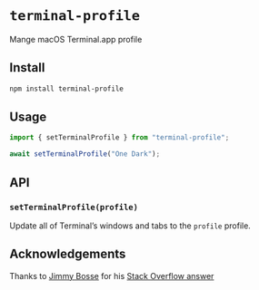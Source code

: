 # `terminal-profile`

Mange macOS Terminal.app profile

## Install

```sh
npm install terminal-profile
```

## Usage

```javascript
import { setTerminalProfile } from "terminal-profile";

await setTerminalProfile("One Dark");
```

## API

### `setTerminalProfile(profile)`

Update all of Terminal&rsquo;s windows and tabs to the `profile` profile.

## Acknowledgements

Thanks to [Jimmy Bosse](https://github.com/jbosse) for his [Stack Overflow answer](https://stackoverflow.com/a/66080297/4411309)
